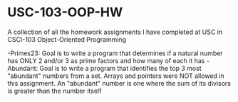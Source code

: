 # USC-103-OOP-HW
A collection of all the homework assignments I have completed at USC in CSCI-103 Object-Oriented Programming

-Primes23: Goal is to write a program that determines if a natural number has ONLY 2 and/or 3 as prime factors and how many of each it has
-Abundant: Goal is to write a program that identifies the top 3 most "abundant" numbers from a set. Arrays and pointers were NOT allowed in this assignment. An "abundant" number is one where the sum of its divisors is greater than the number itself
